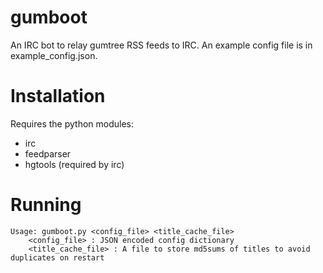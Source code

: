 gumboot
=======

An IRC bot to relay gumtree RSS feeds to IRC. An example config file is in example_config.json.

Installation
============
Requires the python modules:
* irc
* feedparser
* hgtools (required by irc)


Running
=======
    Usage: gumboot.py <config_file> <title_cache_file>
        <config_file> : JSON encoded config dictionary
        <title_cache_file> : A file to store md5sums of titles to avoid duplicates on restart

